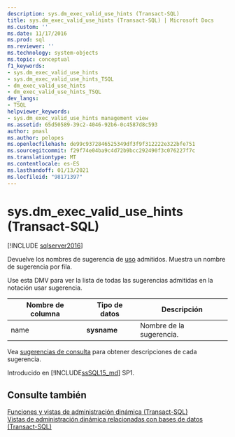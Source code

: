 ```yaml
---
description: sys.dm_exec_valid_use_hints (Transact-SQL)
title: sys.dm_exec_valid_use_hints (Transact-SQL) | Microsoft Docs
ms.custom: ''
ms.date: 11/17/2016
ms.prod: sql
ms.reviewer: ''
ms.technology: system-objects
ms.topic: conceptual
f1_keywords:
- sys.dm_exec_valid_use_hints
- sys.dm_exec_valid_use_hints_TSQL
- dm_exec_valid_use_hints
- dm_exec_valid_use_hints_TSQL
dev_langs:
- TSQL
helpviewer_keywords:
- sys.dm_exec_valid_use_hints management view
ms.assetid: 65d50589-39c2-4046-92b6-0c4587d8c593
author: pmasl
ms.author: pelopes
ms.openlocfilehash: de99c9372846525349df3f9f312222e322bfe751
ms.sourcegitcommit: f29f74e04ba9c4d72b9bcc292490f3c076227f7c
ms.translationtype: MT
ms.contentlocale: es-ES
ms.lasthandoff: 01/13/2021
ms.locfileid: "98171397"
---
```

# <a name="sysdm_exec_valid_use_hints-transact-sql"></a>sys.dm_exec_valid_use_hints (Transact-SQL)
[!INCLUDE [sqlserver2016](../../includes/applies-to-version/sqlserver2016.md)]

Devuelve los nombres de sugerencia de [uso](../../t-sql/queries/hints-transact-sql-query.md#use_hint) admitidos. Muestra un nombre de sugerencia por fila.  
  
Use esta DMV para ver la lista de todas las sugerencias admitidas en la notación usar sugerencia.  
  
|Nombre de columna|Tipo de datos|Descripción|  
|-----------------|---------------|-----------------|  
|name|**sysname**|Nombre de la sugerencia.|

Vea [sugerencias de consulta](../../t-sql/queries/hints-transact-sql-query.md#use_hint) para obtener descripciones de cada sugerencia.

Introducido en [!INCLUDE[ssSQL15_md](../../includes/sssql16-md.md)] SP1.
  
## <a name="see-also"></a>Consulte también  
    
 [Funciones y vistas de administración dinámica &#40;Transact-SQL&#41;](~/relational-databases/system-dynamic-management-views/system-dynamic-management-views.md)   
 [Vistas de administración dinámica relacionadas con bases de datos &#40;Transact-SQL&#41;](../../relational-databases/system-dynamic-management-views/database-related-dynamic-management-views-transact-sql.md)  

